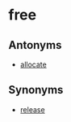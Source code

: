 # free

## Antonyms

  - [allocate](allocate.md)

## Synonyms

  - [release](release.md)

[1]: README.md